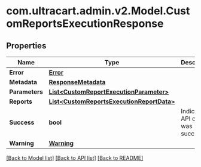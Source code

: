 
# com.ultracart.admin.v2.Model.CustomReportsExecutionResponse

## Properties

Name | Type | Description | Notes
------------ | ------------- | ------------- | -------------
**Error** | [**Error**](Error.md) |  | [optional] 
**Metadata** | [**ResponseMetadata**](ResponseMetadata.md) |  | [optional] 
**Parameters** | [**List&lt;CustomReportExecutionParameter&gt;**](CustomReportExecutionParameter.md) |  | [optional] 
**Reports** | [**List&lt;CustomReportsExecutionReportData&gt;**](CustomReportsExecutionReportData.md) |  | [optional] 
**Success** | **bool** | Indicates if API call was successful | [optional] 
**Warning** | [**Warning**](Warning.md) |  | [optional] 

[[Back to Model list]](../README.md#documentation-for-models)
[[Back to API list]](../README.md#documentation-for-api-endpoints)
[[Back to README]](../README.md)

